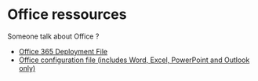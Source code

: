 # Office ressources

Someone talk about Office ?

- [Office 365 Deployment File](https://s3.louisgallet.fr/dw/office/officesetup.exe)
- [Office configuration file (includes Word, Excel, PowerPoint and Outlook only)](http://s3.louisgallet.fr/dw/office/officeperso.xml)
